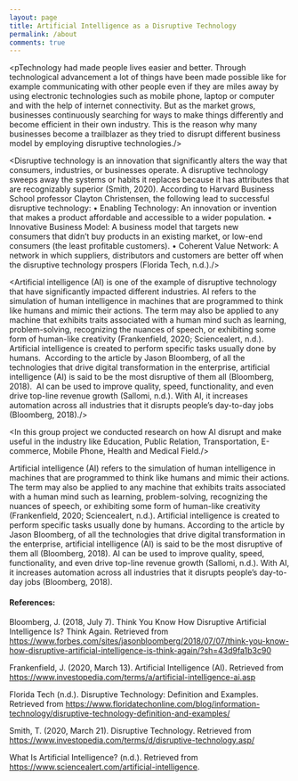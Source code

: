 ```yaml
---
layout: page
title: Artificial Intelligence as a Disruptive Technology
permalink: /about
comments: true
---
```


<div class="row justify-content-between">
<div class="col-md-8 pr-5">




<pTechnology had made people lives easier and better. Through technological advancement a lot of things have been made possible like for example communicating with other people even if they are miles away by using electronic technologies such as mobile phone, laptop or computer and with the help of internet connectivity. But as the market grows, businesses continuously searching for ways to make things differently and become efficient in their own industry. This is the reason why many businesses become a trailblazer as they tried to disrupt different business model by employing disruptive technologies./>

<Disruptive technology is an innovation that significantly alters the way that consumers, industries, or businesses operate. A disruptive technology sweeps away the systems or habits it replaces because it has attributes that are recognizably superior (Smith, 2020). According to Harvard Business School professor Clayton Christensen, the following lead to successful disruptive technology:
•	Enabling Technology: An innovation or invention that makes a product affordable and accessible to a wider population.
•	Innovative Business Model: A business model that targets new consumers that didn’t buy products in an existing market, or low-end consumers (the least profitable customers).
•	Coherent Value Network: A network in which suppliers, distributors and customers are better off when the disruptive technology prospers (Florida Tech, n.d.)./>

<Artificial intelligence (AI) is one of the example of disruptive technology that have significantly impacted different industries. AI refers to the simulation of human intelligence in machines that are programmed to think like humans and mimic their actions. The term may also be applied to any machine that exhibits traits associated with a human mind such as learning, problem-solving, recognizing the nuances of speech, or exhibiting some form of human-like creativity (Frankenfield, 2020; Sciencealert, n.d.). Artificial intelligence is created to perform specific tasks usually done by humans.  According to the article by Jason Bloomberg, of all the technologies that drive digital transformation in the enterprise, artificial intelligence (AI) is said to be the most disruptive of them all (Bloomberg, 2018).  AI can be used to improve quality, speed, functionality, and even drive top-line revenue growth (Sallomi, n.d.). With AI, it increases automation across all industries that it disrupts people’s day-to-day jobs (Bloomberg, 2018)./>

<In this group project we conducted research on how AI disrupt and make useful in the industry like Education, Public Relation, Transportation, E-commerce, Mobile Phone, Health and Medical Field./>




<p>Artificial intelligence (AI) refers to the simulation of human intelligence in machines that are programmed to think like humans and mimic their actions. The term may also be applied to any machine that exhibits traits associated with a human mind such as learning, problem-solving, recognizing the nuances of speech, or exhibiting some form of human-like creativity (Frankenfield, 2020; Sciencealert, n.d.). Artificial intelligence is created to perform specific tasks usually done by humans.  According to the article by Jason Bloomberg, of all the technologies that drive digital transformation in the enterprise, artificial intelligence (AI) is said to be the most disruptive of them all (Bloomberg, 2018).  AI can be used to improve quality, speed, functionality, and even drive top-line revenue growth (Sallomi, n.d.). With AI, it increases automation across all industries that it disrupts people’s day-to-day jobs (Bloomberg, 2018).
</p>

<h4>References:</h4>

<p>Bloomberg, J. (2018, July 7). Think You Know How Disruptive Artificial Intelligence Is? Think Again. Retrieved from <a href= " https://www.forbes.com/sites/jasonbloomberg/2018/07/07/think-you-know-how-disruptive-artificial-intelligence-is-think-again/?sh=43d9fa1b3c90">https://www.forbes.com/sites/jasonbloomberg/2018/07/07/think-you-know-how-disruptive-artificial-intelligence-is-think-again/?sh=43d9fa1b3c90</a>

Frankenfield, J. (2020, March 13). Artificial Intelligence (AI). Retrieved from <a href="https://www.investopedia.com/terms/a/artificial-intelligence-ai.asp">https://www.investopedia.com/terms/a/artificial-intelligence-ai.asp</a>

Florida Tech (n.d.). Disruptive Technology: Definition and Examples. Retrieved from 
<https://www.floridatechonline.com/blog/information-technology/disruptive-technology-definition-and-examples/>

Smith, T. (2020, March 21). Disruptive Technology. Retrieved from
<https://www.investopedia.com/terms/d/disruptive-technology.asp/>


What Is Artificial Intelligence? (n.d.).  Retrieved from <a href="https://www.sciencealert.com/artificial-intelligence">https://www.sciencealert.com/artificial-intelligence</a>.</p>


</div>


</div>

